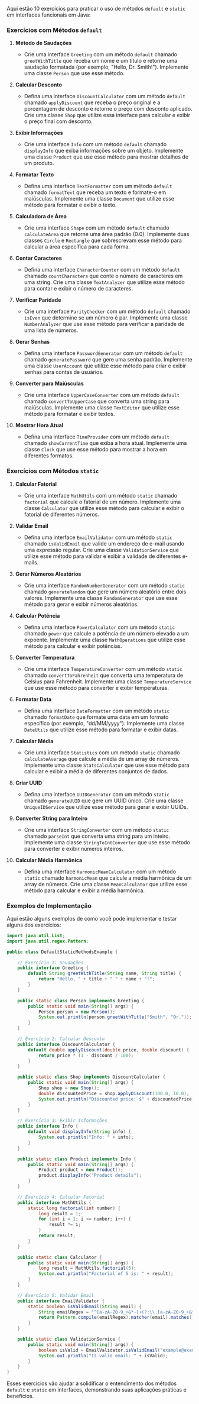 Aqui estão 10 exercícios para praticar o uso de métodos `default` e `static` em interfaces funcionais em Java:

### Exercícios com Métodos `default`

1. **Método de Saudações**
    - Crie uma interface `Greeting` com um método `default` chamado `greetWithTitle` que receba um nome e um título e
      retorne uma saudação formatada (por exemplo, "Hello, Dr. Smith!"). Implemente uma classe `Person` que use esse
      método.

2. **Calcular Desconto**
    - Defina uma interface `DiscountCalculator` com um método `default` chamado `applyDiscount` que receba o preço
      original e a porcentagem de desconto e retorne o preço com desconto aplicado. Crie uma classe `Shop` que utilize
      essa interface para calcular e exibir o preço final com desconto.

3. **Exibir Informações**
    - Crie uma interface `Info` com um método `default` chamado `displayInfo` que exiba informações sobre um objeto.
      Implemente uma classe `Product` que use esse método para mostrar detalhes de um produto.

4. **Formatar Texto**
    - Defina uma interface `TextFormatter` com um método `default` chamado `formatText` que receba um texto e formate-o
      em maiúsculas. Implemente uma classe `Document` que utilize esse método para formatar e exibir o texto.

5. **Calculadora de Área**
    - Crie uma interface `Shape` com um método `default` chamado `calculateArea` que retorne uma área padrão (0.0).
      Implemente duas classes `Circle` e `Rectangle` que sobrescrevam esse método para calcular a área específica para
      cada forma.

6. **Contar Caracteres**
    - Defina uma interface `CharacterCounter` com um método `default` chamado `countCharacters` que conte o número de
      caracteres em uma string. Crie uma classe `TextAnalyzer` que utilize esse método para contar e exibir o número de
      caracteres.

7. **Verificar Paridade**
    - Crie uma interface `ParityChecker` com um método `default` chamado `isEven` que determine se um número é par.
      Implemente uma classe `NumberAnalyzer` que use esse método para verificar a paridade de uma lista de números.

8. **Gerar Senhas**
    - Defina uma interface `PasswordGenerator` com um método `default` chamado `generatePassword` que gere uma senha
      padrão. Implemente uma classe `UserAccount` que utilize esse método para criar e exibir senhas para contas de
      usuários.

9. **Converter para Maiúsculas**
    - Crie uma interface `UpperCaseConverter` com um método `default` chamado `convertToUpperCase` que converta uma
      string para maiúsculas. Implemente uma classe `TextEditor` que utilize esse método para formatar e exibir textos.

10. **Mostrar Hora Atual**
    - Defina uma interface `TimeProvider` com um método `default` chamado `showCurrentTime` que exiba a hora atual.
      Implemente uma classe `Clock` que use esse método para mostrar a hora em diferentes formatos.

### Exercícios com Métodos `static`

1. **Calcular Fatorial**
    - Crie uma interface `MathUtils` com um método `static` chamado `factorial` que calcule o fatorial de um número.
      Implemente uma classe `Calculator` que utilize esse método para calcular e exibir o fatorial de diferentes
      números.

2. **Validar Email**
    - Defina uma interface `EmailValidator` com um método `static` chamado `isValidEmail` que valide um endereço de
      e-mail usando uma expressão regular. Crie uma classe `ValidationService` que utilize esse método para validar e
      exibir a validade de diferentes e-mails.

3. **Gerar Números Aleatórios**
    - Crie uma interface `RandomNumberGenerator` com um método `static` chamado `generateRandom` que gere um número
      aleatório entre dois valores. Implemente uma classe `RandomGenerator` que use esse método para gerar e exibir
      números aleatórios.

4. **Calcular Potência**
    - Defina uma interface `PowerCalculator` com um método `static` chamado `power` que calcule a potência de um número
      elevado a um expoente. Implemente uma classe `MathOperations` que utilize esse método para calcular e exibir
      potências.

5. **Converter Temperatura**
    - Crie uma interface `TemperatureConverter` com um método `static` chamado `convertToFahrenheit` que converta uma
      temperatura de Celsius para Fahrenheit. Implemente uma classe `TemperatureService` que use esse método para
      converter e exibir temperaturas.

6. **Formatar Data**
    - Defina uma interface `DateFormatter` com um método `static` chamado `formatDate` que formate uma data em um
      formato específico (por exemplo, "dd/MM/yyyy"). Implemente uma classe `DateUtils` que utilize esse método para
      formatar e exibir datas.

7. **Calcular Média**
    - Crie uma interface `Statistics` com um método `static` chamado `calculateAverage` que calcule a média de um array
      de números. Implemente uma classe `StatsCalculator` que use esse método para calcular e exibir a média de
      diferentes conjuntos de dados.

8. **Criar UUID**
    - Defina uma interface `UUIDGenerator` com um método `static` chamado `generateUUID` que gere um UUID único. Crie
      uma classe `UniqueIDService` que utilize esse método para gerar e exibir UUIDs.

9. **Converter String para Inteiro**
    - Crie uma interface `StringConverter` com um método `static` chamado `parseInt` que converta uma string para um
      inteiro. Implemente uma classe `StringToIntConverter` que use esse método para converter e exibir números
      inteiros.

10. **Calcular Média Harmônica**
    - Defina uma interface `HarmonicMeanCalculator` com um método `static` chamado `harmonicMean` que calcule a média
      harmônica de um array de números. Crie uma classe `MeanCalculator` que utilize esse método para calcular e exibir
      a média harmônica.

### Exemplos de Implementação

Aqui estão alguns exemplos de como você pode implementar e testar alguns dos exercícios:

```java
import java.util.List;
import java.util.regex.Pattern;

public class DefaultStaticMethodsExample {

    // Exercício 1: Saudações
    public interface Greeting {
        default String greetWithTitle(String name, String title) {
            return "Hello, " + title + " " + name + "!";
        }
    }

    public static class Person implements Greeting {
        public static void main(String[] args) {
            Person person = new Person();
            System.out.println(person.greetWithTitle("Smith", "Dr."));
        }
    }

    // Exercício 2: Calcular Desconto
    public interface DiscountCalculator {
        default double applyDiscount(double price, double discount) {
            return price * (1 - discount / 100);
        }
    }

    public static class Shop implements DiscountCalculator {
        public static void main(String[] args) {
            Shop shop = new Shop();
            double discountedPrice = shop.applyDiscount(100.0, 10.0);
            System.out.println("Discounted price: $" + discountedPrice);
        }
    }

    // Exercício 3: Exibir Informações
    public interface Info {
        default void displayInfo(String info) {
            System.out.println("Info: " + info);
        }
    }

    public static class Product implements Info {
        public static void main(String[] args) {
            Product product = new Product();
            product.displayInfo("Product details");
        }
    }

    // Exercício 4: Calcular Fatorial
    public interface MathUtils {
        static long factorial(int number) {
            long result = 1;
            for (int i = 1; i <= number; i++) {
                result *= i;
            }
            return result;
        }
    }

    public static class Calculator {
        public static void main(String[] args) {
            long result = MathUtils.factorial(5);
            System.out.println("Factorial of 5 is: " + result);
        }
    }

    // Exercício 5: Validar Email
    public interface EmailValidator {
        static boolean isValidEmail(String email) {
            String emailRegex = "^[a-zA-Z0-9_+&*-]+(?:\\.[a-zA-Z0-9_+&*-]+)*@(?:[a-zA-Z0-9-]+\\.)+[a-zA-Z]{2,7}$";
            return Pattern.compile(emailRegex).matcher(email).matches();
        }
    }

    public static class ValidationService {
        public static void main(String[] args) {
            boolean isValid = EmailValidator.isValidEmail("example@example.com");
            System.out.println("Is valid email: " + isValid);
        }
    }
}
```

Esses exercícios vão ajudar a solidificar o entendimento dos métodos `default` e `static` em interfaces, demonstrando
suas aplicações práticas e benefícios.